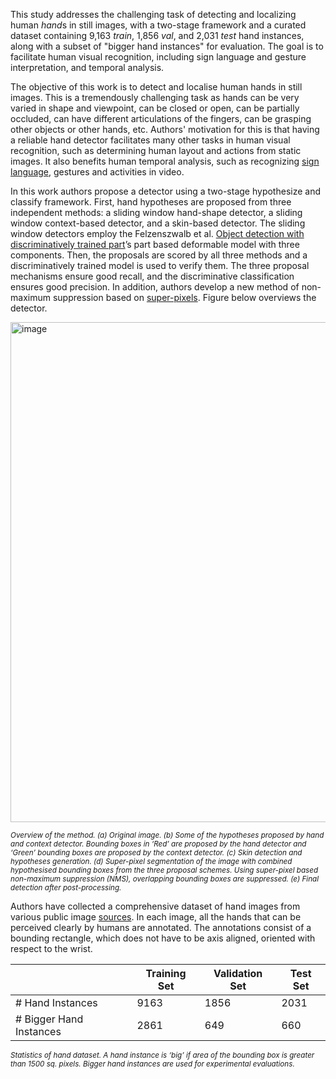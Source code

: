 This study addresses the challenging task of detecting and localizing human *hand*s in still images, with a two-stage framework and a curated dataset containing 9,163 *train*, 1,856 *val*, and 2,031 *test* hand instances, along with a subset of "bigger hand instances" for evaluation. The goal is to facilitate human visual recognition, including sign language and gesture interpretation, and temporal analysis.

The objective of this work is to detect and localise human hands in still images. This is a tremendously challenging task as hands can be very varied in shape and viewpoint, can be closed or open, can be partially occluded, can have different articulations of the fingers, can be grasping other objects or other hands, etc. Authors' motivation for this is that having a reliable hand detector facilitates many other tasks in human visual recognition, such as determining human layout and actions from static images. It also benefits human temporal analysis, such as recognizing [sign language](https://www.cs.cornell.edu/~dph/papers/buehler08.pdf), gestures and activities in video.

In this work authors propose a detector using a two-stage hypothesize and classify framework. First, hand hypotheses are proposed from three independent methods: a sliding window hand-shape detector, a sliding window context-based detector, and a skin-based detector. The sliding window detectors employ the Felzenszwalb et al. [Object detection with discriminatively trained part](https://cs.brown.edu/people/pfelzens/papers/lsvm-pami.pdf)’s part based deformable model with three components. Then, the proposals are scored by all three methods and a discriminatively trained model is used to verify them. The three proposal mechanisms ensure good recall, and the discriminative classification ensures good precision. In addition, authors develop a new method of non-maximum suppression based on [super-pixels](https://citeseerx.ist.psu.edu/viewdoc/download;jsessionid=033C2E617C9CC30B5455051D62B17950?doi=10.1.1.153.4065&rep=rep1&type=pdf). Figure below overviews the detector.

<img src="https://i.ibb.co/pRPKp4w/Screenshot-2023-10-12-075305.png" alt="image" width="800">

<span style="font-size: smaller; font-style: italic;">Overview of the method. (a) Original image. (b) Some of the hypotheses proposed by hand and context detector. Bounding boxes in ‘Red’ are proposed by the hand detector and ‘Green’ bounding boxes are proposed by the context detector. (c) Skin detection and hypotheses generation. (d) Super-pixel segmentation of the image with combined hypothesised bounding boxes from the three proposal schemes. Using super-pixel based non-maximum suppression (NMS), overlapping bounding boxes are suppressed. (e) Final detection after post-processing.</span>

Authors have collected a comprehensive dataset of hand images from various public image [sources](http://www.robots.ox.ac.uk/~vgg/data/hands/). In each image, all the hands that can be perceived clearly by humans are annotated. The annotations consist of a bounding rectangle, which does not have to be axis aligned, oriented with respect to the wrist.

|               | Training Set | Validation Set | Test Set |
|---------------|------------|--------------|---------|
| # Hand Instances          | 9163       | 1856         | 2031    |
| # Bigger Hand Instances   | 2861       | 649          | 660     |

<span style="font-size: smaller; font-style: italic;">Statistics of hand dataset. A hand instance is ‘big’ if area of the bounding box is greater than 1500 sq. pixels. Bigger hand instances are used for experimental evaluations.</span>
